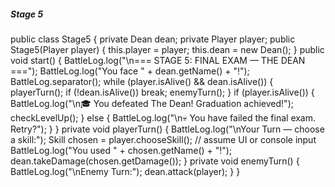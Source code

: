<h5>Stage 5</h5>


public class Stage5 {
    private Dean dean;
    private Player player;
    public Stage5(Player player) {
        this.player = player;
        this.dean = new Dean();
    }
    public void start() {
        BattleLog.log("\n=== STAGE 5: FINAL EXAM — THE DEAN ===");
        BattleLog.log("You face " + dean.getName() + "!");
        BattleLog.separator();
        while (player.isAlive() && dean.isAlive()) {
            playerTurn();
            if (!dean.isAlive()) break;
            enemyTurn();
        }
        if (player.isAlive()) {
            BattleLog.log("\n🎓 You defeated The Dean! Graduation achieved!");
            checkLevelUp();
        } else {
            BattleLog.log("\n💀 You have failed the final exam. Retry?");
        }
    }
    private void playerTurn() {
        BattleLog.log("\nYour Turn — choose a skill:");
        Skill chosen = player.chooseSkill();  // assume UI or console input
        BattleLog.log("You used " + chosen.getName() + "!");
        dean.takeDamage(chosen.getDamage());
    }
    private void enemyTurn() {
        BattleLog.log("\nEnemy Turn:");
        dean.attack(player);
    }
}
